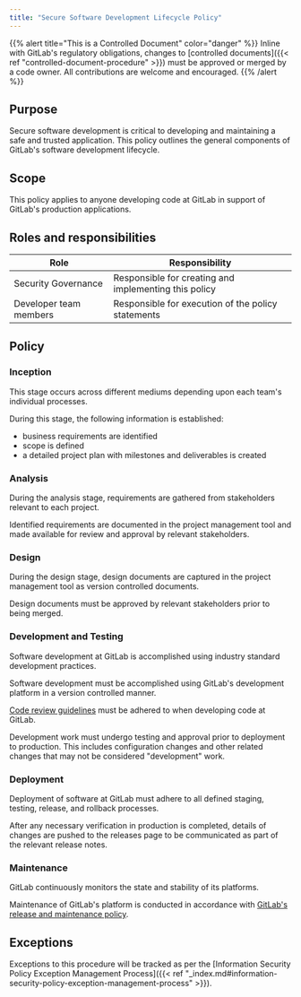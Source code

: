 ```yaml
---
title: "Secure Software Development Lifecycle Policy"
---
```


{{% alert title="This is a Controlled Document" color="danger" %}}
Inline with GitLab's regulatory obligations, changes to [controlled documents]({{< ref "controlled-document-procedure" >}}) must be approved or merged by a code owner. All contributions are welcome and encouraged.
{{% /alert %}}

## Purpose

Secure software development is critical to developing and maintaining a safe and trusted application. This policy outlines the general components of GitLab's software development lifecycle.

## Scope

This policy applies to anyone developing code at GitLab in support of GitLab's production applications.

## Roles and responsibilities

| Role  | Responsibility |
|-----------|-----------|
| Security Governance | Responsible for creating and implementing this policy |
| Developer team members | Responsible for execution of the policy statements |

## Policy

### Inception

This stage occurs across different mediums depending upon each team's individual processes.

During this stage, the following information is established:

- business requirements are identified
- scope is defined
- a detailed project plan with milestones and deliverables is created

### Analysis

During the analysis stage, requirements are gathered from stakeholders relevant to each project.

Identified requirements are documented in the project management tool and made available for review and approval by relevant stakeholders.

### Design

During the design stage, design documents are captured in the project management tool as version controlled documents.

Design documents must be approved by relevant stakeholders prior to being merged.

### Development and Testing

Software development at GitLab is accomplished using industry standard development practices.

Software development must be accomplished using GitLab's development platform in a version controlled manner.

[Code review guidelines](https://about.gitlab.com/handbook/engineering/workflow/code-review/) must be adhered to when developing code at GitLab.

Development work must undergo testing and approval prior to deployment to production. This includes configuration changes and other related changes that may not be considered "development" work.

### Deployment

Deployment of software at GitLab must adhere to all defined staging, testing, release, and rollback processes.

After any necessary verification in production is completed, details of changes are pushed to the releases page to be communicated as part of the relevant release notes.

### Maintenance

GitLab continuously monitors the state and stability of its platforms.

Maintenance of GitLab's platform is conducted in accordance with [GitLab's release and maintenance policy](https://docs.gitlab.com/ee/policy/maintenance.html).

## Exceptions

Exceptions to this procedure will be tracked as per the [Information Security Policy Exception Management Process]({{< ref "_index.md#information-security-policy-exception-management-process" >}}).
